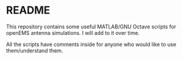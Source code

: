 # README

This repository contains some useful MATLAB/GNU Octave scripts for openEMS antenna simulations.
I will add to it over time.

All the scripts have comments inside for anyone who would like to use them/understand them.